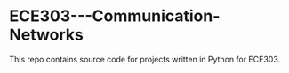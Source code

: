# ECE303---Communication-Networks

This repo contains source code for projects written in Python for ECE303.
